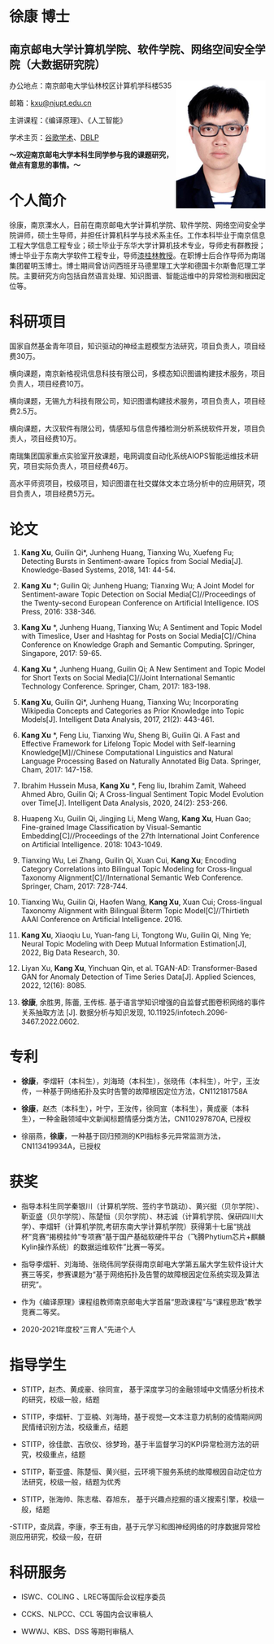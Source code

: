 # 徐康 博士 

## 南京邮电大学计算机学院、软件学院、网络空间安全学院（大数据研究院）
<img align="right" src="/kang.jpeg" width="35%"/>
办公地点：南京邮电大学仙林校区计算机学科楼535            
     
邮箱：kxu@njupt.edu.cn

主讲课程：《编译原理》、《人工智能》

学术主页：[谷歌学术](https://scholar.google.com/citations?user=N1UUDi0AAAAJ&hl=zh-CN)、[DBLP](https://dblp.org/pid/68/9805-1.html)



**～欢迎南京邮电大学本科生同学参与我的课题研究，做点有意思的事情。～**


# 个人简介

徐康，南京溧水人，目前在南京邮电大学计算机学院、软件学院、网络空间安全学院讲师，硕士生导师，并担任计算机科学与技术系主任。工作本科毕业于南京信息工程大学信息工程专业；硕士毕业于东华大学计算机技术专业，导师史有群教授；博士毕业于东南大学软件工程专业，导师[漆桂林教授](https://cse.seu.edu.cn/2019/0103/c23024a257135/pagem.htm)。在职博士后合作导师为南瑞集团翟明玉博士。博士期间曾访问西班牙马德里理工大学和德国卡尔斯鲁厄理工学院。主要研究方向包括自然语言处理、知识图谱、智能运维中的异常检测和根因定位等。

# 科研项目

国家自然基金青年项目，知识驱动的神经主题模型方法研究，项目负责人，项目经费30万。

横向课题，南京新格视讯信息科技有限公司，多模态知识图谱构建技术服务，项目负责人，项目经费10万。

横向课题，无锡九方科技有限公司，知识图谱构建技术服务，项目负责人，项目经费2.5万。

横向课题，大汉软件有限公司，情感知与信息传播检测分析系统软件开发，项目负责人，项目经费10万。

南瑞集团国家重点实验室开放课题，电网调度自动化系统AIOPS智能运维技术研究，项目实际负责人，项目经费46万。

高水平师资项目，校级项目，知识图谱在社交媒体文本立场分析中的应用研究，项目负责人，项目经费5万元。

# 论文

1. **Kang Xu**, Guilin Qi*, Junheng Huang, Tianxing Wu, Xuefeng Fu; Detecting Bursts in Sentiment-aware Topics from Social Media[J]. Knowledge-Based Systems, 2018, 141: 44-54.

2. **Kang Xu** *; Guilin Qi; Junheng Huang; Tianxing Wu; A Joint Model for Sentiment-aware Topic Detection on Social Media[C]//Proceedings of the Twenty-second European Conference on Artificial Intelligence. IOS Press, 2016: 338-346.

3. **Kang Xu** *, Junheng Huang, Tianxing Wu; A Sentiment and Topic Model with Timeslice, User and Hashtag for Posts on Social Media[C]//China Conference on Knowledge Graph and Semantic Computing. Springer, Singapore, 2017: 59-65.

4. **Kang Xu** *, Junheng Huang, Guilin Qi; A New Sentiment and Topic Model for Short Texts on Social Media[C]//Joint International Semantic Technology Conference. Springer, Cham, 2017: 183-198.

5. **Kang Xu**, Guilin Qi*, Junheng Huang, Tianxing Wu; Incorporating Wikipedia Concepts and Categories as Prior Knowledge into Topic Models[J]. Intelligent Data Analysis, 2017, 21(2): 443-461.

6. **Kang Xu** *, Feng Liu, Tianxing Wu, Sheng Bi, Guilin Qi. A Fast and Effective Framework for Lifelong Topic Model with Self-learning Knowledge[M]//Chinese Computational Linguistics and Natural Language Processing Based on Naturally Annotated Big Data. Springer, Cham, 2017: 147-158.

7. Ibrahim Hussein Musa, **Kang Xu** *, Feng liu, Ibrahim Zamit, Waheed Ahmed Abro, Guilin Qi; A Cross-lingual Sentiment Topic Model Evolution over Time[J]. Intelligent Data Analysis, 2020, 24(2): 253-266.

8. Huapeng Xu, Guilin Qi, Jingjing Li, Meng Wang, **Kang Xu**, Huan Gao; Fine-grained Image Classification by Visual-Semantic Embedding[C]//Proceedings of the 27th International Joint Conference on Artificial Intelligence. 2018: 1043-1049.

9. Tianxing Wu, Lei Zhang, Guilin Qi, Xuan Cui, **Kang Xu**; Encoding Category Correlations into Bilingual Topic Modeling for Cross-lingual Taxonomy Alignment[C]//International Semantic Web Conference. Springer, Cham, 2017: 728-744.

10. Tianxing Wu, Guilin Qi, Haofen Wang, **Kang Xu**, Xuan Cui; Cross-lingual Taxonomy Alignment with Bilingual Biterm Topic Model[C]//Thirtieth AAAI Conference on Artificial Intelligence. 2016.

11. **Kang Xu**, Xiaoqiu Lu, Yuan-fang Li, Tongtong Wu, Guilin Qi, Ning Ye; Neural Topic Modeling with Deep Mutual Information Estimation[J], 2022, Big Data Research, 30.

12. Liyan Xu, **Kang Xu**, Yinchuan Qin, et al. TGAN-AD: Transformer-Based GAN for Anomaly Detection of Time Series Data[J]. Applied Sciences, 2022, 12(16): 8085. 

13. **徐康**, 余胜男, 陈蕾, 王传栋. 基于语言学知识增强的自监督式图卷积网络的事件关系抽取方法 [J]. 数据分析与知识发现, 10.11925/infotech.2096-3467.2022.0602.

# 专利

- **徐康**，李熠轩（本科生），刘海琦（本科生），张晓伟（本科生），叶宁，王汝传，一种基于网络拓扑及实时告警的故障根因定位方法，CN112181758A

- **徐康**，赵杰（本科生），叶宁，王汝传，徐同宣（本科生），黄成豪（本科生），一种金融领域中文新闻标题情感分类方法，CN110297870A, 已授权

- 徐丽燕，**徐康**，一种基于回归预测的KPI指标多元异常监测方法，CN113419934A，已授权


# 获奖
- 指导本科生同学秦银川（计算机学院、签约字节跳动）、黄兴挺（贝尔学院）、靳亚盛（贝尔学院）、陈楚恒（贝尔学院）、林志诚（计算机学院、保研四川大学）、李熠轩（计算机学院,考研东南大学计算机学院）获得第十七届“挑战杯”竞赛“揭榜挂帅”专项赛“基于国产基础软硬件平台（飞腾Phytium芯片+麒麟Kylin操作系统）的数据运维软件”比赛一等奖。

- 指导李熠轩、刘海琦、张晓伟同学获得南京邮电大学第五届大学生软件设计大赛三等奖，参赛课题为“基于网络拓扑及告警的故障根因定位系统实现及算法研究”。

- 作为《编译原理》课程组教师南京邮电大学首届“思政课程”与“课程思政”教学竞赛二等奖。

- 2020-2021年度校“三育人”先进个人

# 指导学生

- STITP，赵杰、黄成豪、徐同宣， 基于深度学习的金融领域中文情感分析技术的研究，校级一般，结题

- STITP，李熠轩、丁亚楠、刘海琦，基于视觉—文本注意力机制的疫情期间网民情绪识别方法，校级重点，结题

- STITP，徐佳歆、吉欣仪、徐梦玲，基于半监督学习的KPI异常检测方法的研究，校级重点，结题

- STITP，靳亚盛、陈楚恒、黄兴挺，云环境下服务系统的故障根因自动定位方法研究，校级一般，结题为优秀

- STITP，张海帅、陈志楷、昋旭东， 基于兴趣点挖掘的语义搜索引擎，校级一般，结题

-STITP，查凤霖，李康，李王有由，基于元学习和图神经网络的时序数据异常检测应用研究，校级一般，在研


# 科研服务

- ISWC、COLING 、LREC等国际会议程序委员

- CCKS、NLPCC、CCL 等国内会议审稿人

- WWWJ、KBS、DSS 等期刊审稿人



